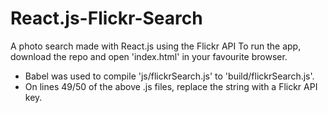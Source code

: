 # React.js-Flickr-Search
A photo search made with React.js using the Flickr API
To run the app, download the repo and open 'index.html' in your favourite browser.

* Babel was used to compile 'js/flickrSearch.js' to 'build/flickrSearch.js'.
* On lines 49/50 of the above .js files, replace the string with a Flickr API key.

